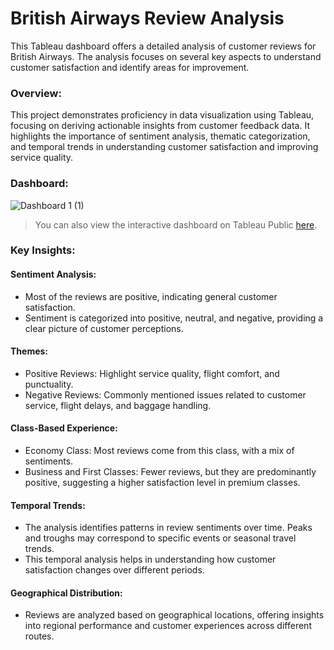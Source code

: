# British Airways Review Analysis
This Tableau dashboard offers a detailed analysis of customer reviews for British Airways. The analysis focuses on several key aspects to understand customer satisfaction and identify areas for improvement.

### Overview:
This project demonstrates proficiency in data visualization using Tableau, focusing on deriving actionable insights from customer feedback data. It highlights the importance of sentiment analysis, thematic categorization, and temporal trends in understanding customer satisfaction and improving service quality.

### Dashboard:
![Dashboard 1 (1)](https://github.com/Marikalis/british_airways_reviews/assets/63310952/4fca92cd-25ef-4254-9a44-b1b274ad07f6)

> You can also view the interactive dashboard on Tableau Public [here](https://public.tableau.com/app/profile/maria.lisitskaya/viz/BritishAirwaysReviewsProject_17175163587130/Dashboard1).

### Key Insights:

#### Sentiment Analysis:
* Most of the reviews are positive, indicating general customer satisfaction.
* Sentiment is categorized into positive, neutral, and negative, providing a clear picture of customer perceptions.

#### Themes:
* Positive Reviews: Highlight service quality, flight comfort, and punctuality.
* Negative Reviews: Commonly mentioned issues related to customer service, flight delays, and baggage handling.

#### Class-Based Experience:
* Economy Class: Most reviews come from this class, with a mix of sentiments.
* Business and First Classes: Fewer reviews, but they are predominantly positive, suggesting a higher satisfaction level in premium classes.

#### Temporal Trends:
* The analysis identifies patterns in review sentiments over time. Peaks and troughs may correspond to specific events or seasonal travel trends.
* This temporal analysis helps in understanding how customer satisfaction changes over different periods.

#### Geographical Distribution:
* Reviews are analyzed based on geographical locations, offering insights into regional performance and customer experiences across different routes.
